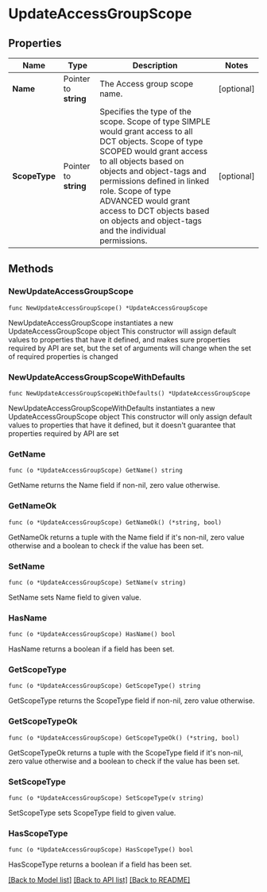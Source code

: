 # UpdateAccessGroupScope

## Properties

Name | Type | Description | Notes
------------ | ------------- | ------------- | -------------
**Name** | Pointer to **string** | The Access group scope name. | [optional] 
**ScopeType** | Pointer to **string** | Specifies the type of the scope. Scope of type SIMPLE would grant access to all DCT objects. Scope of type SCOPED would grant access to all objects based on objects and object-tags and permissions defined in linked role. Scope of type ADVANCED would grant access to DCT objects based on objects and object-tags and the individual permissions. | [optional] 

## Methods

### NewUpdateAccessGroupScope

`func NewUpdateAccessGroupScope() *UpdateAccessGroupScope`

NewUpdateAccessGroupScope instantiates a new UpdateAccessGroupScope object
This constructor will assign default values to properties that have it defined,
and makes sure properties required by API are set, but the set of arguments
will change when the set of required properties is changed

### NewUpdateAccessGroupScopeWithDefaults

`func NewUpdateAccessGroupScopeWithDefaults() *UpdateAccessGroupScope`

NewUpdateAccessGroupScopeWithDefaults instantiates a new UpdateAccessGroupScope object
This constructor will only assign default values to properties that have it defined,
but it doesn't guarantee that properties required by API are set

### GetName

`func (o *UpdateAccessGroupScope) GetName() string`

GetName returns the Name field if non-nil, zero value otherwise.

### GetNameOk

`func (o *UpdateAccessGroupScope) GetNameOk() (*string, bool)`

GetNameOk returns a tuple with the Name field if it's non-nil, zero value otherwise
and a boolean to check if the value has been set.

### SetName

`func (o *UpdateAccessGroupScope) SetName(v string)`

SetName sets Name field to given value.

### HasName

`func (o *UpdateAccessGroupScope) HasName() bool`

HasName returns a boolean if a field has been set.

### GetScopeType

`func (o *UpdateAccessGroupScope) GetScopeType() string`

GetScopeType returns the ScopeType field if non-nil, zero value otherwise.

### GetScopeTypeOk

`func (o *UpdateAccessGroupScope) GetScopeTypeOk() (*string, bool)`

GetScopeTypeOk returns a tuple with the ScopeType field if it's non-nil, zero value otherwise
and a boolean to check if the value has been set.

### SetScopeType

`func (o *UpdateAccessGroupScope) SetScopeType(v string)`

SetScopeType sets ScopeType field to given value.

### HasScopeType

`func (o *UpdateAccessGroupScope) HasScopeType() bool`

HasScopeType returns a boolean if a field has been set.


[[Back to Model list]](../README.md#documentation-for-models) [[Back to API list]](../README.md#documentation-for-api-endpoints) [[Back to README]](../README.md)


